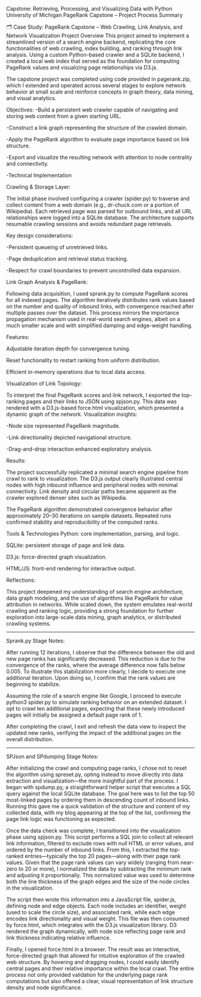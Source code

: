 Capstone: Retrieving, Processing, and Visualizing Data with Python University of Michigan PageRank Capstone – Project Process Summary

🗂 Case Study: PageRank Capstone – Web Crawling, Link Analysis, and Network Visualization Project Overview This project aimed to implement a streamlined version of a search engine backend, replicating the core functionalities of web crawling, index building, and ranking through link analysis. Using a custom Python-based crawler and a SQLite backend, I created a local web index that served as the foundation for computing PageRank values and visualizing page relationships via D3.js.

The capstone project was completed using code provided in pagerank.zip, which I extended and operated across several stages to explore network behavior at small scale and reinforce concepts in graph theory, data mining, and visual analytics.

Objectives:
-Build a persistent web crawler capable of navigating and storing web content from a given starting URL.

-Construct a link graph representing the structure of the crawled domain.

-Apply the PageRank algorithm to evaluate page importance based on link structure.

-Export and visualize the resulting network with attention to node centrality and connectivity.

-Technical Implementation

Crawling & Storage Layer:


The initial phase involved configuring a crawler (spider.py) to traverse and collect content from a web domain (e.g., dr-chuck.com or a portion of Wikipedia). Each retrieved page was parsed for outbound links, and all URL relationships were logged into a SQLite database. The architecture supports resumable crawling sessions and avoids redundant page retrievals.


Key design considerations:

-Persistent queueing of unretrieved links.

-Page deduplication and retrieval status tracking.

-Respect for crawl boundaries to prevent uncontrolled data expansion.

Link Graph Analysis & PageRank:


 Following data acquisition, I used sprank.py to compute PageRank scores for all indexed pages. The algorithm iteratively distributes rank values based on the number and quality of inbound links, with convergence reached after multiple passes over the dataset.
This process mirrors the importance propagation mechanism used in real-world search engines, albeit on a much smaller scale and with simplified damping and edge-weight handling.

Features:

Adjustable iteration depth for convergence tuning.

Reset functionality to restart ranking from uniform distribution.

Efficient in-memory operations due to local data access.

Visualization of Link Topology:


To interpret the final PageRank scores and link network, I exported the top-ranking pages and their links to JSON using spjson.py. This data was rendered with a D3.js-based force.html visualization, which presented a dynamic graph of the network.
Visualization insights:



-Node size represented PageRank magnitude.

-Link directionality depicted navigational structure.

-Drag-and-drop interaction enhanced exploratory analysis.


Results:


 The project successfully replicated a minimal search engine pipeline from crawl to rank to visualization. The D3.js output clearly illustrated central nodes with high inbound influence and peripheral nodes with minimal connectivity. Link density and circular paths became apparent as the crawler explored denser sites such as Wikipedia.

The PageRank algorithm demonstrated convergence behavior after approximately 20–30 iterations on sample datasets. Repeated runs confirmed stability and reproducibility of the computed ranks.

Tools & Technologies Python: core implementation, parsing, and logic.

SQLite: persistent storage of page and link data.

D3.js: force-directed graph visualization.

HTML/JS: front-end rendering for interactive output.


Reflections:


 This project deepened my understanding of search engine architecture, data graph modeling, and the use of algorithms like PageRank for value attribution in networks. While scaled down, the system emulates real-world crawling and ranking logic, providing a strong foundation for further exploration into large-scale data mining, graph analytics, or distributed crawling systems.


________________________________________________________________________________________________________________________________________________________________________________________________________________________________________________________________________________________________________________________________

Sprank.py Stage Notes:

After running 12 iterations, I observe that the difference between the old and new page ranks has significantly decreased. This reduction is due to the convergence of the ranks, where the average difference now falls below 0.005. To illustrate this stabilization more clearly, I decide to execute one additional iteration. Upon doing so, I confirm that the rank values are beginning to stabilize.

Assuming the role of a search engine like Google, I proceed to execute python3 spider.py to simulate ranking behavior on an extended dataset. I opt to crawl ten additional pages, expecting that these newly introduced pages will initially be assigned a default page rank of 1.

After completing the crawl, I exit and refresh the data view to inspect the updated new ranks, verifying the impact of the additional pages on the overall distribution.
________________________________________________________________________________________________________________________________________________________________________________________________________________________________________________________________________________________________________________________________

SPJson and SPdumping Stage Notes:

After initializing the crawl and computing page ranks, I chose not to reset the algorithm using spreset.py, opting instead to move directly into data extraction and visualization—the more insightful part of the process. I began with spdump.py, a straightforward helper script that executes a SQL query against the local SQLite database. The goal here was to list the top 50 most-linked pages by ordering them in descending count of inbound links. Running this gave me a quick validation of the structure and content of my collected data, with my blog appearing at the top of the list, confirming the page link logic was functioning as expected.

Once the data check was complete, I transitioned into the visualization phase using spjson.py. This script performs a SQL join to collect all relevant link information, filtered to exclude rows with null HTML or error values, and ordered by the number of inbound links. From this, I extracted the top-ranked entries—typically the top 20 pages—along with their page rank values. Given that the page rank values can vary widely (ranging from near-zero to 20 or more), I normalized the data by subtracting the minimum rank and adjusting it proportionally. This normalized value was used to determine both the line thickness of the graph edges and the size of the node circles in the visualization.

The script then wrote this information into a JavaScript file, spider.js, defining node and edge objects. Each node includes an identifier, weight (used to scale the circle size), and associated rank, while each edge encodes link directionality and visual weight. This file was then consumed by force.html, which integrates with the D3.js visualization library. D3 rendered the graph dynamically, with node size reflecting page rank and link thickness indicating relative influence.

Finally, I opened force.html in a browser. The result was an interactive, force-directed graph that allowed for intuitive exploration of the crawled web structure. By hovering and dragging nodes, I could easily identify central pages and their relative importance within the local crawl. The entire process not only provided validation for the underlying page rank computations but also offered a clear, visual representation of link structure density and node significance.
